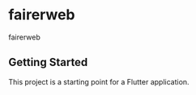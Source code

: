 # fairerweb

fairerweb

## Getting Started

This project is a starting point for a Flutter application.
